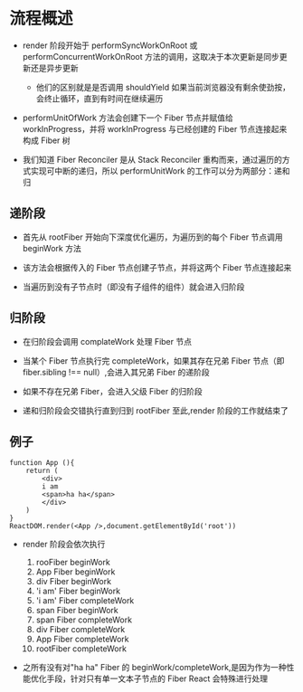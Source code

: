 # 流程概述

- render 阶段开始于 performSyncWorkOnRoot 或 performConcurrentWorkOnRoot 方法的调用，这取决于本次更新是同步更新还是异步更新

  - 他们的区别就是是否调用 shouldYield 如果当前浏览器没有剩余使劲按，会终止循环，直到有时间在继续遍历

- performUnitOfWork 方法会创建下一个 Fiber 节点并赋值给 workInProgress，并将 workInProgress 与已经创建的 Fiber 节点连接起来构成 Fiber 树

- 我们知道 Fiber Reconciler 是从 Stack Reconciler 重构而来，通过遍历的方式实现可中断的递归，所以 performUnitWork 的工作可以分为两部分：递和归

## 递阶段

- 首先从 rootFiber 开始向下深度优化遍历，为遍历到的每个 Fiber 节点调用 beginWork 方法

- 该方法会根据传入的 Fiber 节点创建子节点，并将这两个 Fiber 节点连接起来

- 当遍历到没有子节点时（即没有子组件的组件）就会进入归阶段

## 归阶段

- 在归阶段会调用 complateWork 处理 Fiber 节点

- 当某个 Fiber 节点执行完 completeWork，如果其存在兄弟 Fiber 节点（即 fiber.sibling !== null）,会进入其兄弟 Fiber 的递阶段

- 如果不存在兄弟 Fiber，会进入父级 Fiber 的归阶段

- 递和归阶段会交错执行直到归到 rootFiber 至此,render 阶段的工作就结束了

## 例子

```
function App (){
    return (
        <div>
        i am
        <span>ha ha</span>
        </div>
    )
}
ReactDOM.render(<App />,document.getElementById('root'))
```

- render 阶段会依次执行

  1. rooFiber beginWork
  2. App Fiber beginWork
  3. div Fiber beginWork
  4. 'i am' Fiber beginWork
  5. 'i am' Fiber completeWork
  6. span Fiber beginWork
  7. span Fiber completeWork
  8. div Fiber completeWork
  9. App Fiber completeWork
  10. rootFiber completeWork

- 之所有没有对"ha ha" Fiber 的 beginWork/completeWork,是因为作为一种性能优化手段，针对只有单一文本子节点的 Fiber React 会特殊进行处理
